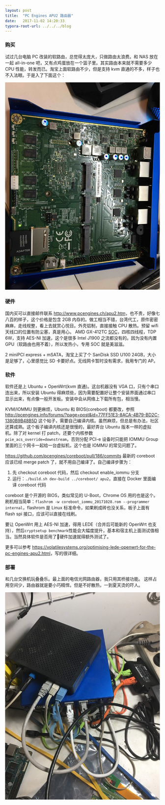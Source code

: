 ```yaml
---
layout: post
title:  "PC Engines APU2 路由器"
date:   2017-11-02 14:20:33
typora-root-url: ../../../blog
---
```

### 购买
试过几台电脑 PC 改装的软路由，总觉得太庞大，只做路由太浪费。和 NAS 放在一起 all-in-one 吧，又有点鸡蛋放在一个篮子里。其实路由本来就不需要多少 CPU 性能，转发而已。淘宝上面软路由不少，但是支持 kvm 直通的不多，样子也不入法眼。于是入了下面这个：

![Image 1 of APU2](/images/2017/apu2-1.JPG)

### 硬件
国内买可以直接邮件联系 <http://www.pcengines.ch/apu2.htm>，也不贵，好像七八百的样子，这个价格是包含 2GB 内存的。做工相当不错，台湾代工，原件密密麻麻，走线规整，看上去就赏心悦目。外壳铝制，直接接触 CPU 散热。预留 wifi 天线口的位置有防尘塞，真是用心。
AMD GX-412TC [SOC](https://www.amd.com/en/system/files?file=2017-06/g-series-soc-product-brief.pdf)，四核四线程，TDP 6W，支持 AES-NI 加速，这个是很多 Intel J1900 之流都没有的。因为没有内置 GPU（软路由也用不着），所以发热小，专用 SOC 就是美滋滋。

2 miniPCI express + mSATA，淘宝上买了个 SanDisk SSD U100 24GB，大小是足够了，心里感觉比 SD 卡要好点。无线网卡暂时没有需求，我用专门的 AP。

### 软件
软件还是上 Ubuntu + OpenWrt(kvm 直通)。这台机器没有 VGA 口，只有个串口连出来，所以安装 Ubuntu 得麻烦些，因为需要配置好让整个安装界面通过串口显示出来，有点像一般开发板。安装中会从网络上下载所有包，相当慢。

KVM/IOMMU 则更麻烦，Ubuntu 和 BIOS(coreboot) 都要改，参照 <http://pcengines.info/forums/?page=post&id=77FF51E3-8ACA-4B79-BD2C-1380B9B48B5D> 这个帖子，需要自己编译内核。虽然麻烦，但总是有办法，社区还算成熟。这个板子编译内核还是很慢的，最好弄台 Ubuntu 版本一样的虚拟机。除了对 kernel 打 patch，还要个内核参数 `pcie_acs_override=downstream`，否则分配 PCI-e 设备时只能把 IOMMU Group 里面的三个网卡一起给一台虚拟机，这个也是 IOMMU 的常见问题了。

<https://github.com/pcengines/coreboot/pull/186/commits> 最新的 coreboot 应该已经 merge patch 了，就不用自己编译了。自己编译步骤为：
1. 先 checkout coreboot 代码，然后 checkout enable_iommu 分支
2. 运行：`./build.sh dev-build ../coreboot/ apu2`，直接在 Docker 里面编译 coreboot 代码

coreboot 是个开源的 BIOS，类似常见的 U-Boot，Chrome OS 用的也是这个。刷机相当简单：`flashrom -w coreboot_iommu_20171028.rom --programmer internal`，flashrom 是 Linux 标准命令，如果刷成砖也没关系，板子上面有 flash spi 接口，应该可以直接在线刷。

要让 OpenWrt 用上 AES-NI 加速，得用 LEDE（合并后可能新的 OpenWrt 也支持），然后`cryptsetup benchmark`性能会大幅度提升，基本和宿主机上面测试值相当。当然具体软件是否用了硬件加速就得额外测试了。

更多可以参考 <https://volatilesystems.org/optimising-lede-openwrt-for-the-pc-engines-apu2.html>，写的很详细。

### 部署
和几台交换机玩叠叠乐。最上面的电信光网路由器，我只用其桥接功能。
这样占用空间少，路由器就是要小巧精悍。但是不好散热，一到夏天烫的吓人。

![Image 2 of APU2](/images/2017/apu2-2.JPG)
